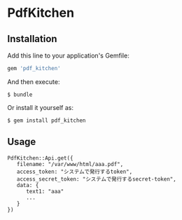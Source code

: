 # PdfKitchen

## Installation

Add this line to your application's Gemfile:

```ruby
gem 'pdf_kitchen'
```

And then execute:

    $ bundle

Or install it yourself as:

    $ gem install pdf_kitchen

## Usage

```
PdfKitchen::Api.get({
   filename: "/var/www/html/aaa.pdf",
   access_token: "システムで発行するtoken",
   access_secret_token: "システムで発行するsecret-token",
   data: {
      text1: "aaa"
      ... 
   }
})
```
